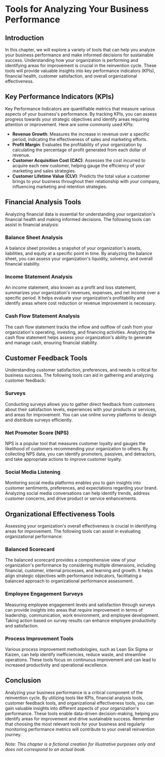 Tools for Analyzing Your Business Performance
========================================================

Introduction
------------

In this chapter, we will explore a variety of tools that can help you analyze your business performance and make informed decisions for sustainable success. Understanding how your organization is performing and identifying areas for improvement is crucial in the reinvention cycle. These tools will provide valuable insights into key performance indicators (KPIs), financial health, customer satisfaction, and overall organizational effectiveness.

Key Performance Indicators (KPIs)
---------------------------------

Key Performance Indicators are quantifiable metrics that measure various aspects of your business's performance. By tracking KPIs, you can assess progress towards your strategic objectives and identify areas requiring attention or improvement. Here are some commonly used KPIs:

* **Revenue Growth**: Measures the increase in revenue over a specific period, indicating the effectiveness of sales and marketing efforts.
* **Profit Margin**: Evaluates the profitability of your organization by calculating the percentage of profit generated from each dollar of revenue.
* **Customer Acquisition Cost (CAC)**: Assesses the cost incurred to acquire each new customer, helping gauge the efficiency of your marketing and sales strategies.
* **Customer Lifetime Value (CLV)**: Predicts the total value a customer brings to your business throughout their relationship with your company, influencing marketing and retention strategies.

Financial Analysis Tools
------------------------

Analyzing financial data is essential for understanding your organization's financial health and making informed decisions. The following tools can assist in financial analysis:

### Balance Sheet Analysis

A balance sheet provides a snapshot of your organization's assets, liabilities, and equity at a specific point in time. By analyzing the balance sheet, you can assess your organization's liquidity, solvency, and overall financial stability.

### Income Statement Analysis

An income statement, also known as a profit and loss statement, summarizes your organization's revenues, expenses, and net income over a specific period. It helps evaluate your organization's profitability and identify areas where cost reduction or revenue improvement is necessary.

### Cash Flow Statement Analysis

The cash flow statement tracks the inflow and outflow of cash from your organization's operating, investing, and financing activities. Analyzing the cash flow statement helps assess your organization's ability to generate and manage cash, ensuring financial stability.

Customer Feedback Tools
-----------------------

Understanding customer satisfaction, preferences, and needs is critical for business success. The following tools can aid in gathering and analyzing customer feedback:

### Surveys

Conducting surveys allows you to gather direct feedback from customers about their satisfaction levels, experiences with your products or services, and areas for improvement. You can use online survey platforms to design and distribute surveys efficiently.

### Net Promoter Score (NPS)

NPS is a popular tool that measures customer loyalty and gauges the likelihood of customers recommending your organization to others. By collecting NPS data, you can identify promoters, passives, and detractors, and take appropriate actions to improve customer loyalty.

### Social Media Listening

Monitoring social media platforms enables you to gain insights into customer sentiments, preferences, and expectations regarding your brand. Analyzing social media conversations can help identify trends, address customer concerns, and drive product or service enhancements.

Organizational Effectiveness Tools
----------------------------------

Assessing your organization's overall effectiveness is crucial in identifying areas for improvement. The following tools can assist in evaluating organizational performance:

### Balanced Scorecard

The balanced scorecard provides a comprehensive view of your organization's performance by considering multiple dimensions, including financial, customer, internal processes, and learning and growth. It helps align strategic objectives with performance indicators, facilitating a balanced approach to organizational performance assessment.

### Employee Engagement Surveys

Measuring employee engagement levels and satisfaction through surveys can provide insights into areas that require improvement in terms of leadership, communication, work environment, and employee development. Taking action based on survey results can enhance employee productivity and satisfaction.

### Process Improvement Tools

Various process improvement methodologies, such as Lean Six Sigma or Kaizen, can help identify inefficiencies, reduce waste, and streamline operations. These tools focus on continuous improvement and can lead to increased productivity and operational excellence.

Conclusion
----------

Analyzing your business performance is a critical component of the reinvention cycle. By utilizing tools like KPIs, financial analysis tools, customer feedback tools, and organizational effectiveness tools, you can gain valuable insights into different aspects of your organization's performance. These tools enable data-driven decision-making, helping you identify areas for improvement and drive sustainable success. Remember that choosing the most relevant tools for your business and regularly monitoring performance metrics will contribute to your overall reinvention journey.

*Note: This chapter is a fictional creation for illustrative purposes only and does not correspond to an actual book.*
